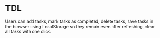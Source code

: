 # TDL
Users can add tasks, mark tasks as completed, delete tasks, save tasks in the browser using LocalStorage so they remain even after refreshing, clear all tasks with one click.
